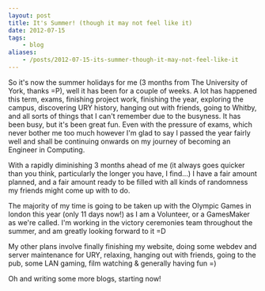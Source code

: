 ```yaml
---
layout: post
title: It's Summer! (though it may not feel like it)
date: 2012-07-15
tags:
    - blog
aliases:
    - /posts/2012-07-15-its-summer-though-it-may-not-feel-like-it
---
```


So it's now the summer holidays for me (3 months from The University of York, thanks =P), well it has been for a couple of weeks. A lot has happened this term, exams, finishing project work, finishing the year, exploring the campus, discovering URY history, hanging out with friends, going to Whitby, and all sorts of things that I can't remember due to the busyness. It has been busy, but it's been great fun. Even with the pressure of exams, which never bother me too much however I'm glad to say I passed the year fairly well and shall be continuing onwards on my journey of becoming an Engineer in Computing.

With a rapidly diminishing 3 months ahead of me (it always goes quicker than you think, particularly the longer you have, I find...) I have a fair amount planned, and a fair amount ready to be filled with all kinds of randomness my friends might come up with to do.
<!--more-->
The majority of my time is going to be taken up with the Olympic Games in london this year (only 11 days now!) as I am a Volunteer, or a GamesMaker as we're called. I'm working in the victory ceremonies team throughout the summer, and am greatly looking forward to it =D

My other plans involve finally finishing my website, doing some webdev and server maintenance for URY, relaxing, hanging out with friends, going to the pub, some LAN gaming, film watching & generally having fun =)

Oh and writing some more blogs, starting now!
